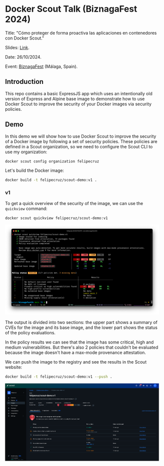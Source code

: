 # Docker Scout Talk (BiznagaFest 2024)

Title: "Cómo proteger de forma proactiva las aplicaciones en contenedores con Docker Scout."

Slides: [Link](https://docs.google.com/presentation/d/1DOAvc0uEQ3jzQrTnJiWgo8f8WPFm0SJ8uUxuQauNavM/edit#slide=id.g30725f904bd_0_48).

Date: 26/10/2024.

Event: [BiznagaFest](https://www.biznagafest.com/) (Málaga, Spain).

## Introduction
This repo contains a basic ExpressJS app which uses an intentionally old version of Express and Alpine base image to demonstrate how to use Docker Scout to improve the security of your Docker images via security policies.

## Demo

In this demo we will show how to use Docker Scout to improve the security of a Docker image by following a set of security policies. These policies are defined in a Scout organization, so we need to configure the Scout CLI to use my organization:

```bash
docker scout config organization felipecruz
```

Let's build the Docker image:

```bash
docker build -t felipecruz/scout-demo:v1 .
```

### v1

To get a quick overview of the security of the image, we can use the `quickview` command:

```bash
docker scout quickview felipecruz/scout-demo:v1
```

![v1-qv](images/v1-qv.png)

The output is divided into two sections: the upper part shows a summary of CVEs for the image and its base image, and the lower part shows the status of the policy evaluations.

In the policy results we can see that the image has some critical, high and medium vulnerabilities. But there's also 2 policies that couldn't be evaluated because the image doesn't have a max-mode provenance attestation.

We can push the image to the registry and see the results in the Scout website:

```bash
docker build -t felipecruz/scout-demo:v1 --push .
```

![v1-qv](images/v1-qv-web.png)
